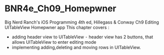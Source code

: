 BNR4e_Ch09_Homepwner
====================

Big Nerd Ranch's iOS Programming 4th ed, Hillegass & Conway
Ch9 Editing UITableView
Homepwner app 
This chapter covers :
- adding header view to UITableView
⁃ header view has 2 buttons, that allows UITableView to enter 
editing mode 
- implementing adding,deleting and moving rows in UITableView.

